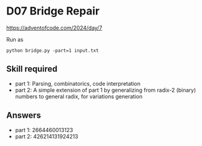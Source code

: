 D07 Bridge Repair
======================

https://adventofcode.com/2024/day/7

Run as

    python bridge.py -part=1 input.txt

## Skill required

- part 1: Parsing, combinatorics, code interpretation
- part 2: A simple extension of part 1 by generalizing from radix-2 (binary)
  numbers to general radix, for variations generation


## Answers

- part 1: 2664460013123
- part 2: 426214131924213
